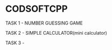 # CODSOFTCPP
TASK 1 - NUMBER GUESSING GAME






TASK 2 - SIMPLE CALCULATOR(mini calculator)





TASK 3 - 

